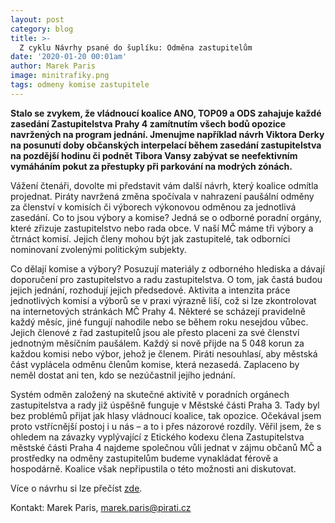 ```yaml
---
layout: post
category: blog
title: >-  
  Z cyklu Návrhy psané do šuplíku: Odměna zastupitelům
date: '2020-01-20 00:01am'
author: Marek Paris
image: minitrafiky.png
tags: odmeny komise zastupitele
---
```


<b>Stalo se zvykem, že vládnoucí koalice ANO, TOP09 a ODS zahajuje každé zasedání Zastupitelstva Prahy 4 zamítnutím všech bodů opozice navržených na program jednání. Jmenujme například návrh Viktora Derky na posunutí doby občanských interpelací během zasedání zastupitelstva na pozdější hodinu či podnět Tibora Vansy zabývat se neefektivním vymáháním pokut za přestupky při parkování na modrých zónách. </b>

Vážení čtenáři, dovolte mi představit vám další návrh, který koalice odmítla projednat. Piráty navržená změna spočívala v nahrazení paušální odměny za členství v komisích či výborech výkonovou odměnou za jednotlivá zasedání. Co to jsou výbory a komise? Jedná se o odborné poradní orgány, které zřizuje zastupitelstvo nebo rada obce. V naší MČ máme tři výbory a čtrnáct komisí. Jejich členy mohou být jak zastupitelé, tak odborníci nominovaní zvolenými politickým subjekty. 

Co dělají komise a výbory? Posuzují materiály z odborného hlediska a dávají doporučení pro zastupitelstvo a radu zastupitelstva. O tom, jak častá budou jejich jednání, rozhodují jejich předsedové. Aktivita a intenzita práce jednotlivých komisí a výborů se v praxi výrazně liší, což si lze zkontrolovat na internetových stránkách MČ Prahy 4. Některé se scházejí pravidelně každý měsíc, jiné fungují nahodile nebo se během roku nesejdou vůbec. Jejich členové z řad zastupitelů jsou ale přesto placeni za své členství jednotným měsíčním paušálem. Každý si nově přijde na 5 048 korun za každou komisi nebo výbor, jehož je členem. Piráti nesouhlasí, aby městská část vyplácela odměnu členům komise, která nezasedá. Zaplaceno by neměl dostat ani ten, kdo se nezúčastnil jejího jednání.

Systém odměn založený na skutečné aktivitě v poradních orgánech zastupitelstva a rady již úspěšně funguje v Městské části Praha 3. Tady byl bez problémů přijat jak hlasy vládnoucí koalice, tak opozice. Očekával jsem proto vstřícnější postoj i u nás – a to i přes názorové rozdíly. Věřil jsem, že s ohledem na závazky vyplývající z Etického kodexu člena Zastupitelstva městské části Praha 4 najdeme společnou vůli jednat v zájmu občanů MČ a prostředky na odměny zastupitelům budeme vynakládat férově a hospodárně. Koalice však nepřipustila o této možnosti ani diskutovat. 

Více o návrhu si lze přečíst [zde](https://www.piratskelisty.cz/clanek-2782-pirati-prahy-4-zastupitele-by-meli-byt-placeni-za-ucast-na-zasedani-nikoliv-pausalne-koalice-o-tom-odmitla-jednat).

Kontakt: Marek Paris, marek.paris@pirati.cz


